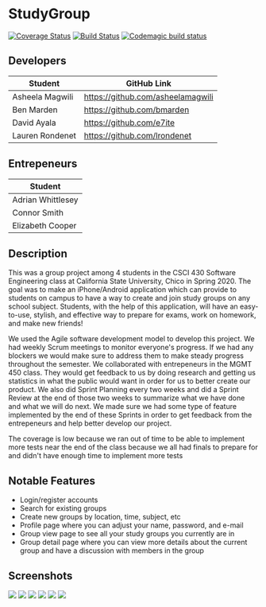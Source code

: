 # StudyGroup
[![Coverage Status](https://coveralls.io/repos/github/ChicoState/StudyGroup/badge.svg?branch=dev)](https://coveralls.io/github/ChicoState/StudyGroup?branch=dev)
[![Build Status](https://travis-ci.org/ChicoState/StudyGroup.svg?branch=dev)](https://travis-ci.org/ChicoState/StudyGroup)
[![Codemagic build status](https://api.codemagic.io/apps/5e794e02d8ea2e17ebd4e5cf/5e794e02d8ea2e17ebd4e5ce/status_badge.svg)](https://codemagic.io/apps/5e794e02d8ea2e17ebd4e5cf/5e794e02d8ea2e17ebd4e5ce/latest_build)

## Developers
Student|GitHub Link
-------|-----------
Asheela Magwili | https://github.com/asheelamagwili
Ben Marden | https://github.com/bmarden
David Ayala | https://github.com/e7ite
Lauren Rondenet | https://github.com/lrondenet

## Entrepeneurs
Student|
-------|
Adrian Whittlesey |
Connor Smith |
Elizabeth Cooper |

## Description
This was a group project among 4 students in the CSCI 430 Software Engineering class at California State University, Chico in Spring 2020. The goal was to make an iPhone/Android application which can provide to students on campus to have a way to create and join study groups on any school subject. Students, with the help of this application, will have an easy-to-use, stylish, and effective way to prepare for exams, work on homework, and make new friends!

We used the Agile software development model to develop this project. We had weekly Scrum meetings to monitor everyone's progress. If we had any blockers we would make sure to address them to make steady progress throughout the semester. We collaborated with entrepeneurs in the MGMT 450 class. They would get feedback to us by doing research and getting us statistics in what the public would want in order for us to better create our product.  We also did Sprint Planning every two weeks and did a Sprint Review at the end of those two weeks to summarize what we have done and what we will do next. We made sure we had some type of feature implemented by the end of these Sprints in order to get feedback from the entrepeneurs and help better develop our project.

The coverage is low because we ran out of time to be able to implement more tests near the end of the class because we all had finals to prepare for and didn't have enough time to implement more tests 

## Notable Features
- Login/register accounts
- Search for existing groups
- Create new groups by location, time, subject, etc
- Profile page where you can adjust your name, password, and e-mail
- Group view page to see all your study groups you currently are in
- Group detail page where you can view more details about the current group and have a discussion with members in the group

## Screenshots
![](/study_group_app/preview/preview1.png)
![](/study_group_app/preview/preview2.png)
![](/study_group_app/preview/preview3.png)
![](/study_group_app/preview/preview4.png)
![](/study_group_app/preview/preview5.png)
![](/study_group_app/preview/preview6.png)
